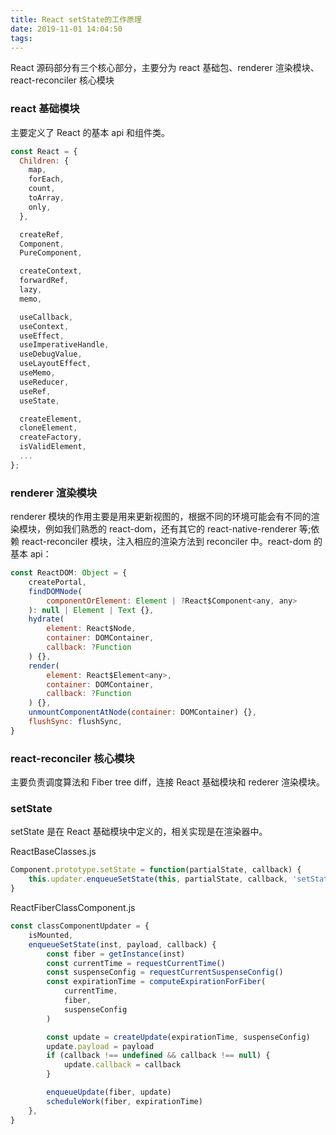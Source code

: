 ```yaml
---
title: React setState的工作原理
date: 2019-11-01 14:04:50
tags:
---
```


React 源码部分有三个核心部分，主要分为 react 基础包、renderer 渲染模块、react-reconciler 核心模块

### react 基础模块

主要定义了 React 的基本 api 和组件类。

```javascript
const React = {
  Children: {
    map,
    forEach,
    count,
    toArray,
    only,
  },

  createRef,
  Component,
  PureComponent,

  createContext,
  forwardRef,
  lazy,
  memo,

  useCallback,
  useContext,
  useEffect,
  useImperativeHandle,
  useDebugValue,
  useLayoutEffect,
  useMemo,
  useReducer,
  useRef,
  useState,

  createElement,
  cloneElement,
  createFactory,
  isValidElement,
  ...
};
```

### renderer 渲染模块

renderer 模块的作用主要是用来更新视图的，根据不同的环境可能会有不同的渲染模块，例如我们熟悉的 react-dom，还有其它的 react-native-renderer 等;依赖 react-reconciler 模块，注入相应的渲染方法到 reconciler 中。react-dom 的基本 api：

```javascript
const ReactDOM: Object = {
    createPortal,
    findDOMNode(
        componentOrElement: Element | ?React$Component<any, any>
    ): null | Element | Text {},
    hydrate(
        element: React$Node,
        container: DOMContainer,
        callback: ?Function
    ) {},
    render(
        element: React$Element<any>,
        container: DOMContainer,
        callback: ?Function
    ) {},
    unmountComponentAtNode(container: DOMContainer) {},
    flushSync: flushSync,
}
```

### react-reconciler 核心模块

主要负责调度算法和 Fiber tree diff，连接 React 基础模块和 rederer 渲染模块。

### setState

setState 是在 React 基础模块中定义的，相关实现是在渲染器中。

ReactBaseClasses.js

```javascript
Component.prototype.setState = function(partialState, callback) {
    this.updater.enqueueSetState(this, partialState, callback, 'setState')
}
```

ReactFiberClassComponent.js
```javascript
const classComponentUpdater = {
    isMounted,
    enqueueSetState(inst, payload, callback) {
        const fiber = getInstance(inst)
        const currentTime = requestCurrentTime()
        const suspenseConfig = requestCurrentSuspenseConfig()
        const expirationTime = computeExpirationForFiber(
            currentTime,
            fiber,
            suspenseConfig
        )

        const update = createUpdate(expirationTime, suspenseConfig)
        update.payload = payload
        if (callback !== undefined && callback !== null) {
            update.callback = callback
        }

        enqueueUpdate(fiber, update)
        scheduleWork(fiber, expirationTime)
    },
}
```
